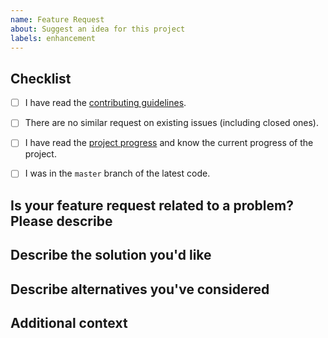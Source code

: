 ```yaml
---
name: Feature Request
about: Suggest an idea for this project
labels: enhancement
---
```


<!-- NOTE: Please maintain all sections, otherwise the issue will be automatically closed :) -->

## Checklist
<!-- Please complete the following list of tasks, and then check it by change the "[ ]" to "[x]" -->
- [ ] I have read the [contributing guidelines](https://github.com/cotes2020/jekyll-theme-chirpy/blob/master/.github/CONTRIBUTING.md).
- [ ] There are no similar request on existing issues (including closed ones).
- [ ] I have read the [project progress](https://github.com/cotes2020/jekyll-theme-chirpy/projects) and know the current progress of the project.
- [ ] I was in the `master` branch of the latest code.


## Is your feature request related to a problem? Please describe
<!-- A clear and concise description of what the problem is. Ex. I'm always frustrated when [...] -->


## Describe the solution you'd like
<!-- A clear and concise description of what you want to happen. -->


## Describe alternatives you've considered
<!-- A clear and concise description of any alternative solutions or features you've considered. -->


## Additional context
<!-- Add any other context or screenshots about the feature request here. -->
